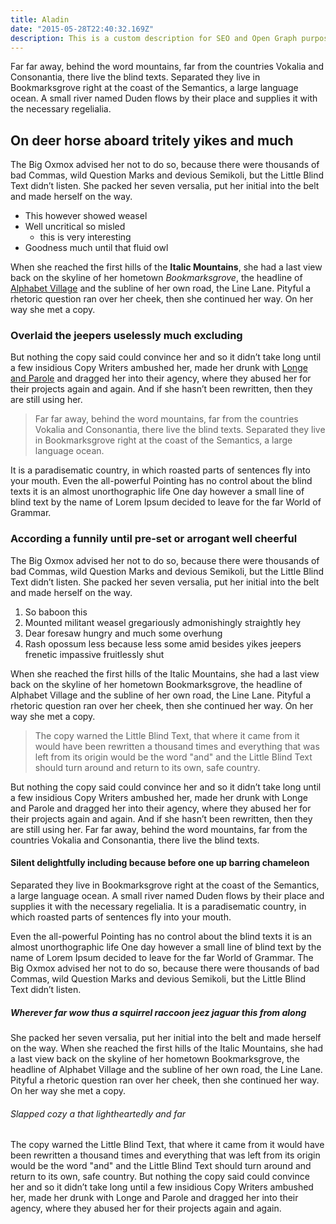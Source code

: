 ```yaml
---
title: Aladin
date: "2015-05-28T22:40:32.169Z"
description: This is a custom description for SEO and Open Graph purposes, rather than the default generated excerpt. Simply add a description field to the frontmatter.
---
```


Far far away, behind the word mountains, far from the countries Vokalia and
Consonantia, there live the blind texts. Separated they live in Bookmarksgrove
right at the coast of the Semantics, a large language ocean. A small river named
Duden flows by their place and supplies it with the necessary regelialia.

## On deer horse aboard tritely yikes and much

The Big Oxmox advised her not to do so, because there were thousands of bad
Commas, wild Question Marks and devious Semikoli, but the Little Blind Text
didn’t listen. She packed her seven versalia, put her initial into the belt and
made herself on the way.

- This however showed weasel
- Well uncritical so misled
  - this is very interesting
- Goodness much until that fluid owl

When she reached the first hills of the **Italic Mountains**, she had a last
view back on the skyline of her hometown _Bookmarksgrove_, the headline of
[Alphabet Village](http://google.com) and the subline of her own road, the Line
Lane. Pityful a rhetoric question ran over her cheek, then she continued her
way. On her way she met a copy.

### Overlaid the jeepers uselessly much excluding

But nothing the copy said could convince her and so it didn’t take long until a
few insidious Copy Writers ambushed her, made her drunk with
[Longe and Parole](http://google.com) and dragged her into their agency, where
they abused her for their projects again and again. And if she hasn’t been
rewritten, then they are still using her.

> Far far away, behind the word mountains, far from the countries Vokalia and
> Consonantia, there live the blind texts. Separated they live in Bookmarksgrove
> right at the coast of the Semantics, a large language ocean.

It is a paradisematic country, in which roasted parts of sentences fly into your
mouth. Even the all-powerful Pointing has no control about the blind texts it is
an almost unorthographic life One day however a small line of blind text by the
name of Lorem Ipsum decided to leave for the far World of Grammar.

### According a funnily until pre-set or arrogant well cheerful

The Big Oxmox advised her not to do so, because there were thousands of bad
Commas, wild Question Marks and devious Semikoli, but the Little Blind Text
didn’t listen. She packed her seven versalia, put her initial into the belt and
made herself on the way.

1.  So baboon this
2.  Mounted militant weasel gregariously admonishingly straightly hey
3.  Dear foresaw hungry and much some overhung
4.  Rash opossum less because less some amid besides yikes jeepers frenetic
    impassive fruitlessly shut

When she reached the first hills of the Italic Mountains, she had a last view
back on the skyline of her hometown Bookmarksgrove, the headline of Alphabet
Village and the subline of her own road, the Line Lane. Pityful a rhetoric
question ran over her cheek, then she continued her way. On her way she met a
copy.

> The copy warned the Little Blind Text, that where it came from it would have
> been rewritten a thousand times and everything that was left from its origin
> would be the word "and" and the Little Blind Text should turn around and
> return to its own, safe country.

But nothing the copy said could convince her and so it didn’t take long until a
few insidious Copy Writers ambushed her, made her drunk with Longe and Parole
and dragged her into their agency, where they abused her for their projects
again and again. And if she hasn’t been rewritten, then they are still using
her. Far far away, behind the word mountains, far from the countries Vokalia and
Consonantia, there live the blind texts.

#### Silent delightfully including because before one up barring chameleon

Separated they live in Bookmarksgrove right at the coast of the Semantics, a
large language ocean. A small river named Duden flows by their place and
supplies it with the necessary regelialia. It is a paradisematic country, in
which roasted parts of sentences fly into your mouth.

Even the all-powerful Pointing has no control about the blind texts it is an
almost unorthographic life One day however a small line of blind text by the
name of Lorem Ipsum decided to leave for the far World of Grammar. The Big Oxmox
advised her not to do so, because there were thousands of bad Commas, wild
Question Marks and devious Semikoli, but the Little Blind Text didn’t listen.

##### Wherever far wow thus a squirrel raccoon jeez jaguar this from along

She packed her seven versalia, put her initial into the belt and made herself on
the way. When she reached the first hills of the Italic Mountains, she had a
last view back on the skyline of her hometown Bookmarksgrove, the headline of
Alphabet Village and the subline of her own road, the Line Lane. Pityful a
rhetoric question ran over her cheek, then she continued her way. On her way she
met a copy.

###### Slapped cozy a that lightheartedly and far

The copy warned the Little Blind Text, that where it came from it would have
been rewritten a thousand times and everything that was left from its origin
would be the word "and" and the Little Blind Text should turn around and return
to its own, safe country. But nothing the copy said could convince her and so it
didn’t take long until a few insidious Copy Writers ambushed her, made her drunk
with Longe and Parole and dragged her into their agency, where they abused her
for their projects again and again.
